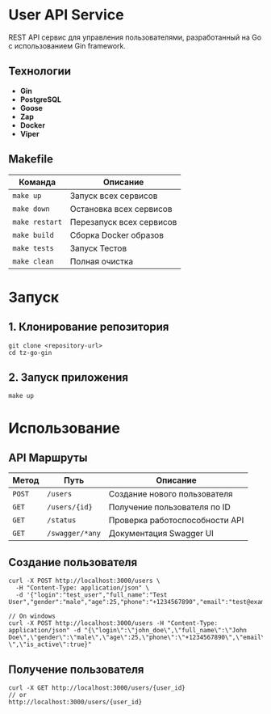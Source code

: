 # User API Service

REST API сервис для управления пользователями, разработанный на Go с использованием Gin framework.

## Технологии

- **Gin**
- **PostgreSQL**
- **Goose**
- **Zap**
- **Docker**
- **Viper**

## Makefile

| Команда        | Описание                           |
|----------------|------------------------------------|
| `make up`      | Запуск всех сервисов               |
| `make down`    | Остановка всех сервисов            |
| `make restart` | Перезапуск всех сервисов           |
| `make build`   | Сборка Docker образов              |
| `make tests`   | Запуск Тестов                      |
| `make clean`   | Полная очистка                     |

# Запуск
## 1. Клонирование репозитория
```
git clone <repository-url>
cd tz-go-gin
```

## 2. Запуск приложения
```
make up
```

# Использование
## API Маршруты

| Метод | Путь | Описание |
|-------|------|----------|
| `POST` | `/users` | Создание нового пользователя |
| `GET` | `/users/{id}` | Получение пользователя по ID |
| `GET` | `/status` | Проверка работоспособности API |
| `GET` | `/swagger/*any` | Документация Swagger UI |

## Создание пользователя
```
curl -X POST http://localhost:3000/users \
  -H "Content-Type: application/json" \
  -d '{"login":"test_user","full_name":"Test User","gender":"male","age":25,"phone":"+1234567890","email":"test@example.com","avatar":"https://example.com/avatar.jpg","is_active":true}'

// On windows
curl -X POST http://localhost:3000/users -H "Content-Type: application/json" -d "{\"login\":\"john_doe\",\"full_name\":\"John Doe\",\"gender\":\"male\",\"age\":25,\"phone\":\"+1234567890\",\"email\":\"john@example.com\",\"avatar\":\"https://example.com/avatar.jpg \",\"is_active\":true}"
```
## Получение пользователя
```
curl -X GET http://localhost:3000/users/{user_id}
// or 
http://localhost:3000/users/{user_id}
```
